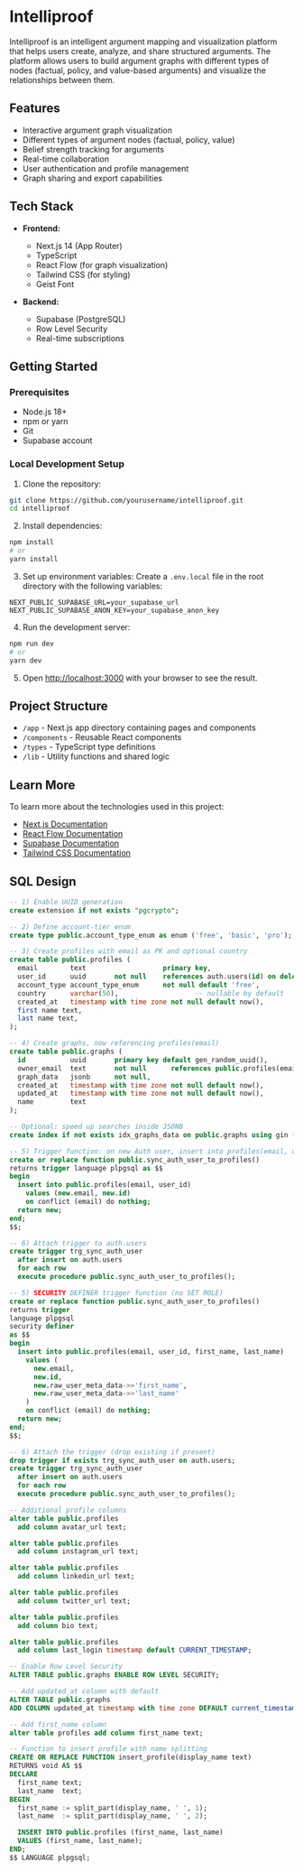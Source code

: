 # Intelliproof

Intelliproof is an intelligent argument mapping and visualization platform that helps users create, analyze, and share structured arguments. The platform allows users to build argument graphs with different types of nodes (factual, policy, and value-based arguments) and visualize the relationships between them.

## Features

- Interactive argument graph visualization
- Different types of argument nodes (factual, policy, value)
- Belief strength tracking for arguments
- Real-time collaboration
- User authentication and profile management
- Graph sharing and export capabilities

## Tech Stack

- **Frontend:**
  - Next.js 14 (App Router)
  - TypeScript
  - React Flow (for graph visualization)
  - Tailwind CSS (for styling)
  - Geist Font

- **Backend:**
  - Supabase (PostgreSQL)
  - Row Level Security
  - Real-time subscriptions

## Getting Started

### Prerequisites

- Node.js 18+ 
- npm or yarn
- Git
- Supabase account

### Local Development Setup

1. Clone the repository:
```bash
git clone https://github.com/yourusername/intelliproof.git
cd intelliproof
```

2. Install dependencies:
```bash
npm install
# or
yarn install
```

3. Set up environment variables:
Create a `.env.local` file in the root directory with the following variables:
```env
NEXT_PUBLIC_SUPABASE_URL=your_supabase_url
NEXT_PUBLIC_SUPABASE_ANON_KEY=your_supabase_anon_key
```

4. Run the development server:
```bash
npm run dev
# or
yarn dev
```

5. Open [http://localhost:3000](http://localhost:3000) with your browser to see the result.

## Project Structure

- `/app` - Next.js app directory containing pages and components
- `/components` - Reusable React components
- `/types` - TypeScript type definitions
- `/lib` - Utility functions and shared logic

## Learn More

To learn more about the technologies used in this project:

- [Next.js Documentation](https://nextjs.org/docs)
- [React Flow Documentation](https://reactflow.dev/docs/introduction/)
- [Supabase Documentation](https://supabase.com/docs)
- [Tailwind CSS Documentation](https://tailwindcss.com/docs)

## SQL Design

```sql
-- 1) Enable UUID generation
create extension if not exists "pgcrypto";

-- 2) Define account‐tier enum
create type public.account_type_enum as enum ('free', 'basic', 'pro');

-- 3) Create profiles with email as PK and optional country
create table public.profiles (
  email        text                   primary key,
  user_id      uuid       not null    references auth.users(id) on delete cascade,
  account_type account_type_enum      not null default 'free',
  country      varchar(50),                   -- nullable by default
  created_at   timestamp with time zone not null default now(),
  first name text, 
  last name text,
);

-- 4) Create graphs, now referencing profiles(email)
create table public.graphs (
  id           uuid       primary key default gen_random_uuid(),
  owner_email  text       not null      references public.profiles(email) on delete cascade,
  graph_data   jsonb      not null,
  created_at   timestamp with time zone not null default now(),
  updated_at   timestamp with time zone not null default now(),
  name         text
);

-- Optional: speed up searches inside JSONB
create index if not exists idx_graphs_data on public.graphs using gin (graph_data);

-- 5) Trigger function: on new Auth user, insert into profiles(email, user_id)
create or replace function public.sync_auth_user_to_profiles()
returns trigger language plpgsql as $$
begin
  insert into public.profiles(email, user_id)
    values (new.email, new.id)
    on conflict (email) do nothing;
  return new;
end;
$$;

-- 6) Attach trigger to auth.users
create trigger trg_sync_auth_user
  after insert on auth.users
  for each row
  execute procedure public.sync_auth_user_to_profiles();

-- 5) SECURITY DEFINER trigger function (no SET ROLE)
create or replace function public.sync_auth_user_to_profiles()
returns trigger
language plpgsql
security definer
as $$
begin
  insert into public.profiles(email, user_id, first_name, last_name)
    values (
      new.email, 
      new.id,
      new.raw_user_meta_data->>'first_name',
      new.raw_user_meta_data->>'last_name'
    )
    on conflict (email) do nothing;
  return new;
end;
$$;

-- 6) Attach the trigger (drop existing if present)
drop trigger if exists trg_sync_auth_user on auth.users;
create trigger trg_sync_auth_user
  after insert on auth.users
  for each row
  execute procedure public.sync_auth_user_to_profiles();

-- Additional profile columns
alter table public.profiles
  add column avatar_url text;

alter table public.profiles
  add column instagram_url text;

alter table public.profiles
  add column linkedin_url text;

alter table public.profiles
  add column twitter_url text;

alter table public.profiles
  add column bio text;

alter table public.profiles 
  add column last_login timestamp default CURRENT_TIMESTAMP; 

-- Enable Row Level Security
ALTER TABLE public.graphs ENABLE ROW LEVEL SECURITY;

-- Add updated_at column with default
ALTER TABLE public.graphs 
ADD COLUMN updated_at timestamp with time zone DEFAULT current_timestamp;

-- Add first_name column
alter table profiles add column first_name text;

-- Function to insert profile with name splitting
CREATE OR REPLACE FUNCTION insert_profile(display_name text)
RETURNS void AS $$
DECLARE
  first_name text;
  last_name  text;
BEGIN
  first_name := split_part(display_name, ' ', 1);
  last_name  := split_part(display_name, ' ', 2);

  INSERT INTO public.profiles (first_name, last_name)
  VALUES (first_name, last_name);
END;
$$ LANGUAGE plpgsql;